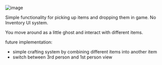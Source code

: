 ![image](https://github.com/JustinePham/ItemDragDrop/assets/8952158/751bb157-f7ac-42a6-9240-6c61d913717f)


Simple functionality for picking up items and dropping them in game. 
No Inventory UI system. 

You move around as a little ghost and interact with different items.

future implementation: 

- simple crafting system by combining different items into another item
- switch between 3rd person and 1st person view

